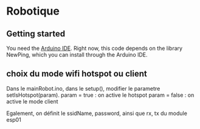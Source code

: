 # Robotique

## Getting started

You need the [Arduino IDE](https://www.arduino.cc/en/software).
Right now, this code depends on the library NewPing, which you can install through the Arduino IDE.

## choix du mode wifi hotspot ou client

Dans le mainRobot.ino, dans le setup(), modifier le parametre setIsHotspot(param).
param = true : on active le hotspot
param = false : on active le mode client

Egalement, on définit le ssidName, password, ainsi que rx, tx du module esp01
